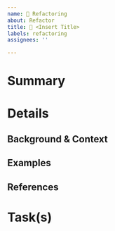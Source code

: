 ```yaml
---
name: 🔧 Refactoring
about: Refactor
title: 🔧 <Insert Title>
labels: refactoring
assignees: ''

---
```


# Summary
<!---
A short description of the planed refactoring (TL;DR)
--->

# Details
<!---
A detailed description about what and how it should be refactored, background, links, context information
and example(s) of how "the refactoring should look".
--->

## Background & Context
<!---
What is the motivation for the refactoring?
Assessment of the refactoring. Pros & cons, solutions and decisions concerning (reasoning) the refactoring.
--->

## Examples
<!---
Examples of how "the refactoring should look".
--->

## References
<!---
Further references to e.g. other information resources like links to specification(s) etc.
--->

# Task(s)
<!---
A task list containing common task associated with this kind of issue, but also tasks specific to this issue.

e.g.:
- [ ] Implement/Refactor XYZ
- [ ] Add tests for XYZ
- [ ] Bump version number
- [ ] Update changelog
- [ ] ...
--->